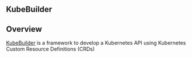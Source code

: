 ## KubeBuilder

## Overview

[KubeBuilder](https://github.com/kubernetes-sigs/kubebuilder) is a framework to develop a Kubernetes API using Kubernetes Custom Resource Definitions (CRDs)

